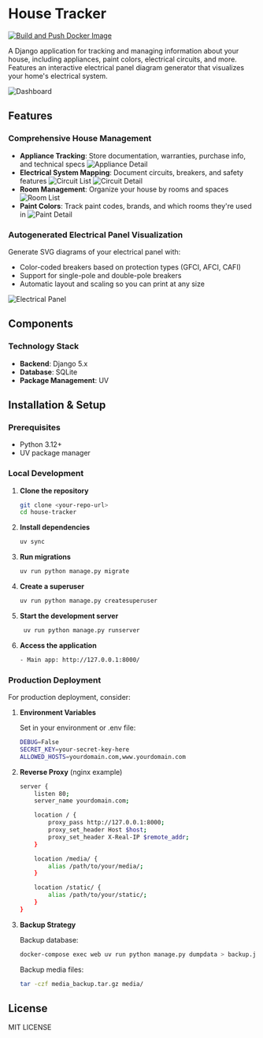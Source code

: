 # House Tracker

[![Build and Push Docker Image](https://github.com/soehlert/our-house/actions/workflows/build-and-push.yml/badge.svg)](https://github.com/soehlert/our-house/actions/workflows/build-and-push.yml)

A Django application for tracking and managing information about your house, including appliances, paint colors, electrical circuits, and more. 
Features an interactive electrical panel diagram generator that visualizes your home's electrical system.

![Dashboard](docs/images/Home%20Dashboard.png "Main Dashboard View")

## Features

### Comprehensive House Management
- **Appliance Tracking**: Store documentation, warranties, purchase info, and technical specs
![Appliance Detail](docs/images/Appliance%20Detail.png "Appliance detail")
- **Electrical System Mapping**: Document circuits, breakers, and safety features
![Circuit List](docs/images/Circuit%20List.png "List of circuits")
![Circuit Detail](docs/images/Room%20Detail.png "Detail view of a room")
- **Room Management**: Organize your house by rooms and spaces
![Room List](docs/images/Room%20List.png "List of rooms")
- **Paint Colors**: Track paint codes, brands, and which rooms they're used in
![Paint Detail](docs/images/Paint%20Detail.png "Detail view of paint color")

### Autogenerated Electrical Panel Visualization
Generate SVG diagrams of your electrical panel with:
- Color-coded breakers based on protection types (GFCI, AFCI, CAFI)
- Support for single-pole and double-pole breakers
- Automatic layout and scaling so you can print at any size

![Electrical Panel](docs/images/Electrical%20Panel.png "Auto generated electrical panel")

## Components

### Technology Stack
- **Backend**: Django 5.x
- **Database**: SQLite
- **Package Management**: UV

## Installation & Setup

### Prerequisites
- Python 3.12+
- UV package manager

### Local Development

1. **Clone the repository**

   ```bash
   git clone <your-repo-url>
   cd house-tracker
   ```

2. **Install dependencies**

   ```bash
   uv sync
   ```

3. **Run migrations**
   ```bash
   uv run python manage.py migrate
   ```

4. **Create a superuser**
    ```bash
    uv run python manage.py createsuperuser
    ```

5. **Start the development server**
   ```bash
    uv run python manage.py runserver
   ```

6. **Access the application**
    ```bash
   - Main app: http://127.0.0.1:8000/
   ```

### Production Deployment

For production deployment, consider:

1. **Environment Variables**

   Set in your environment or .env file:
   ```bash
   DEBUG=False
   SECRET_KEY=your-secret-key-here
   ALLOWED_HOSTS=yourdomain.com,www.yourdomain.com
   ```

2. **Reverse Proxy** (nginx example)
   ```bash
   server {
       listen 80;
       server_name yourdomain.com;

       location / {
           proxy_pass http://127.0.0.1:8000;
           proxy_set_header Host $host;
           proxy_set_header X-Real-IP $remote_addr;
       }

       location /media/ {
           alias /path/to/your/media/;
       }

       location /static/ {
           alias /path/to/your/static/;
       }
   }
   ```

3. **Backup Strategy**

   Backup database:
   ```bash
   docker-compose exec web uv run python manage.py dumpdata > backup.json
   ```

   Backup media files:
   ```bash
   tar -czf media_backup.tar.gz media/
   ```

## License

MIT LICENSE

